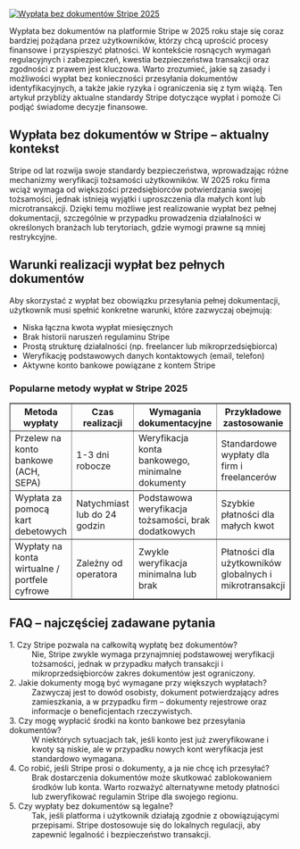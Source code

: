 [![Wypłata bez dokumentów Stripe 2025](https://123-caf.pages.dev/gitsignup.png)](https://vrmoo.ru/Bt82HjjY)

<div> <p>Wypłata bez dokumentów na platformie Stripe w 2025 roku staje się coraz bardziej pożądana przez użytkowników, którzy chcą uprościć procesy finansowe i przyspieszyć płatności. W kontekście rosnących wymagań regulacyjnych i zabezpieczeń, kwestia bezpieczeństwa transakcji oraz zgodności z prawem jest kluczowa. Warto zrozumieć, jakie są zasady i możliwości wypłat bez konieczności przesyłania dokumentów identyfikacyjnych, a także jakie ryzyka i ograniczenia się z tym wiążą. Ten artykuł przybliży aktualne standardy Stripe dotyczące wypłat i pomoże Ci podjąć świadome decyzje finansowe.</p>  <h2>Wypłata bez dokumentów w Stripe – aktualny kontekst</h2> <p>Stripe od lat rozwija swoje standardy bezpieczeństwa, wprowadzając różne mechanizmy weryfikacji tożsamości użytkowników. W 2025 roku firma wciąż wymaga od większości przedsiębiorców potwierdzania swojej tożsamości, jednak istnieją wyjątki i uproszczenia dla małych kont lub microtransakcji. Dzięki temu możliwe jest realizowanie wypłat bez pełnej dokumentacji, szczególnie w przypadku prowadzenia działalności w określonych branżach lub terytoriach, gdzie wymogi prawne są mniej restrykcyjne.</p>  <h2>Warunki realizacji wypłat bez pełnych dokumentów</h2> <p>Aby skorzystać z wypłat bez obowiązku przesyłania pełnej dokumentacji, użytkownik musi spełnić konkretne warunki, które zazwyczaj obejmują:</p> <ul> <li>Niska łączna kwota wypłat miesięcznych</li> <li>Brak historii naruszeń regulaminu Stripe</li> <li>Prostą strukturę działalności (np. freelancer lub mikroprzedsiębiorca)</li> <li>Weryfikację podstawowych danych kontaktowych (email, telefon)</li> <li>Aktywne konto bankowe powiązane z kontem Stripe</li> </ul>  <h3>Popularne metody wypłat w Stripe 2025</h3> <table border="1" cellpadding="5" cellspacing="0" style="border-collapse: collapse; width: 100%;"> <thead> <tr> <th>Metoda wypłaty</th> <th>Czas realizacji</th> <th>Wymagania dokumentacyjne</th> <th>Przykładowe zastosowanie</th> </tr> </thead> <tbody> <tr> <td>Przelew na konto bankowe (ACH, SEPA)</td> <td>1-3 dni robocze</td> <td>Weryfikacja konta bankowego, minimalne dokumenty</td> <td>Standardowe wypłaty dla firm i freelancerów</td> </tr> <tr> <td>Wypłata za pomocą kart debetowych</td> <td>Natychmiast lub do 24 godzin</td> <td>Podstawowa weryfikacja tożsamości, brak dodatkowych</td> <td>Szybkie płatności dla małych kwot</td> </tr> <tr> <td>Wypłaty na konta wirtualne / portfele cyfrowe</td> <td>Zależny od operatora</td> <td>Zwykle weryfikacja minimalna lub brak</td> <td>Płatności dla użytkowników globalnych i mikrotransakcji</td> </tr> </tbody> </table>  <h2>FAQ – najczęściej zadawane pytania</h2> <dl> <dt>1. Czy Stripe pozwala na całkowitą wypłatę bez dokumentów?</dt> <dd>Nie, Stripe zwykle wymaga przynajmniej podstawowej weryfikacji tożsamości, jednak w przypadku małych transakcji i mikroprzedsiębiorców zakres dokumentów jest ograniczony.</dd>  <dt>2. Jakie dokumenty mogą być wymagane przy większych wypłatach?</dt> <dd>Zazwyczaj jest to dowód osobisty, dokument potwierdzający adres zamieszkania, a w przypadku firm – dokumenty rejestrowe oraz informacje o beneficjentach rzeczywistych.</dd>  <dt>3. Czy mogę wypłacić środki na konto bankowe bez przesyłania dokumentów?</dt> <dd>W niektórych sytuacjach tak, jeśli konto jest już zweryfikowane i kwoty są niskie, ale w przypadku nowych kont weryfikacja jest standardowo wymagana.</dd>  <dt>4. Co robić, jeśli Stripe prosi o dokumenty, a ja nie chcę ich przesyłać?</dt> <dd>Brak dostarczenia dokumentów może skutkować zablokowaniem środków lub konta. Warto rozważyć alternatywne metody płatności lub zweryfikować regulamin Stripe dla swojego regionu.</dd>  <dt>5. Czy wypłaty bez dokumentów są legalne?</dt> <dd>Tak, jeśli platforma i użytkownik działają zgodnie z obowiązującymi przepisami. Stripe dostosowuje się do lokalnych regulacji, aby zapewnić legalność i bezpieczeństwo transakcji.</dd> </dl> </div>